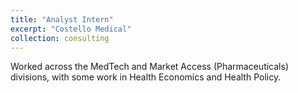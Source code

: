 ```yaml
---
title: "Analyst Intern"
excerpt: "Costello Medical"
collection: consulting
---
```


Worked across the MedTech and Market Access (Pharmaceuticals) divisions, with some work in Health Economics and Health Policy.
